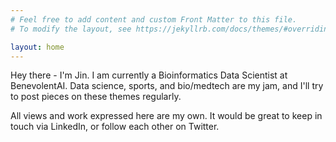 ```yaml
---
# Feel free to add content and custom Front Matter to this file.
# To modify the layout, see https://jekyllrb.com/docs/themes/#overriding-theme-defaults

layout: home
---
```




Hey there - I'm Jin. I am currently a Bioinformatics Data Scientist at BenevolentAI.
Data science, sports, and bio/medtech are my jam, and I'll try to post pieces on these
themes regularly. 

All views and work expressed here are my own. It would be great to keep in touch via 
LinkedIn, or follow each other on Twitter.